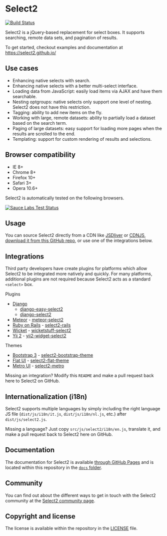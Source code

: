 Select2
=======
[![Build Status][travis-ci-image]][travis-ci-status]

Select2 is a jQuery-based replacement for select boxes. It supports searching,
remote data sets, and pagination of results.

To get started, checkout examples and documentation at
    https://select2.github.io/

Use cases
---------
* Enhancing native selects with search.
* Enhancing native selects with a better multi-select interface.
* Loading data from JavaScript: easily load items via AJAX and have them
  searchable.
* Nesting optgroups: native selects only support one level of nesting. Select2
  does not have this restriction.
* Tagging: ability to add new items on the fly.
* Working with large, remote datasets: ability to partially load a dataset based
  on the search term.
* Paging of large datasets: easy support for loading more pages when the results
  are scrolled to the end.
* Templating: support for custom rendering of results and selections.

Browser compatibility
---------------------
* IE 8+
* Chrome 8+
* Firefox 10+
* Safari 3+
* Opera 10.6+

Select2 is automatically tested on the following browsers.

[![Sauce Labs Test Status][saucelabs-matrix]][saucelabs-status]

Usage
-----
You can source Select2 directly from a CDN like [JSDliver][jsdelivr] or
[CDNJS][cdnjs], [download it from this GitHub repo][releases], or use one of
the integrations below.

Integrations
------------
Third party developers have create plugins for platforms which allow Select2 to be integrated more natively and quickly. For many platforms, additional plugins are not required because Select2 acts as a standard `<select>` box.

Plugins

* [Django]
  - [django-easy-select2]
  - [django-select2]
* [Meteor] - [meteor-select2]
* [Ruby on Rails][ruby-on-rails] - [select2-rails]
* [Wicket] - [wicketstuff-select2]
* [Yii 2][yii2] - [yii2-widget-select2]

Themes

- [Bootstrap 3][bootstrap3] - [select2-bootstrap-theme]
- [Flat UI][flat-ui] - [select2-flat-theme]
- [Metro UI][metro-ui] - [select2-metro]

Missing an integration? Modify this `README` and make a pull request back here to Select2 on GitHub.

Internationalization (i18n)
---------------------------
Select2 supports multiple languages by simply including the right language JS
file (`dist/js/i18n/it.js`, `dist/js/i18n/nl.js`, etc.) after
`dist/js/select2.js`.

Missing a language? Just copy `src/js/select2/i18n/en.js`, translate it, and
make a pull request back to Select2 here on GitHub.

Documentation
-------------
The documentation for Select2 is available
[through GitHub Pages][documentation] and is located within this repository
in the [`docs` folder][documentation-folder].

Community
---------
You can find out about the different ways to get in touch with the Select2
community at the [Select2 community page][community].

Copyright and license
---------------------
The license is available within the repository in the [LICENSE][license] file.

[cdnjs]: http://www.cdnjs.com/libraries/select2
[community]: https://select2.github.io/community.html
[documentation]: https://select2.github.io/
[documentation-folder]: https://github.com/select2/select2/tree/master/docs
[freenode]: https://freenode.net/
[jsdelivr]: http://www.jsdelivr.com/#!select2
[license]: LICENSE.md
[releases]: https://github.com/select2/select2/releases
[saucelabs-matrix]: https://saucelabs.com/browser-matrix/select2.svg
[saucelabs-status]: https://saucelabs.com/u/select2
[travis-ci-image]: https://img.shields.io/travis/select2/select2/master.svg
[travis-ci-status]: https://travis-ci.org/select2/select2

[bootstrap3]: https://getbootstrap.com/
[django]: https://www.djangoproject.com/
[django-easy-select2]: https://github.com/asyncee/django-easy-select2
[django-select2]: https://github.com/applegrew/django-select2
[flat-ui]: http://designmodo.github.io/Flat-UI/
[meteor]: https://www.meteor.com/
[meteor-select2]: https://github.com/nate-strauser/meteor-select2
[metro-ui]: http://metroui.org.ua/
[select2-metro]: http://metroui.org.ua/select2.html
[ruby-on-rails]: http://rubyonrails.org/
[select2-bootstrap-theme]: https://github.com/select2/select2-bootstrap-theme
[select2-flat-theme]: https://github.com/techhysahil/select2-Flat_Theme
[select2-rails]: https://github.com/argerim/select2-rails
[vue.js]: http://vuejs.org/
[select2-vue]: http://vuejs.org/examples/select2.html
[wicket]: https://wicket.apache.org/
[wicketstuff-select2]: https://github.com/wicketstuff/core/tree/master/select2-parent
[yii2]: http://www.yiiframework.com/
[yii2-widget-select2]: https://github.com/kartik-v/yii2-widget-select2
